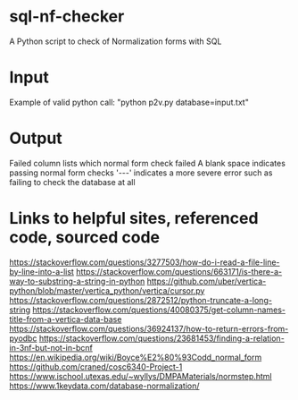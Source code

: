 # sql-nf-checker
A Python script to check of Normalization forms with SQL

# Input
Example of valid python call: "python p2v.py database=input.txt"

# Output
Failed column lists which normal form check failed
A blank space indicates passing normal form checks
'---' indicates a more severe error such as failing to check the database at all

# Links to helpful sites, referenced code, sourced code
https://stackoverflow.com/questions/3277503/how-do-i-read-a-file-line-by-line-into-a-list
https://stackoverflow.com/questions/663171/is-there-a-way-to-substring-a-string-in-python
https://github.com/uber/vertica-python/blob/master/vertica_python/vertica/cursor.py
https://stackoverflow.com/questions/2872512/python-truncate-a-long-string
https://stackoverflow.com/questions/40080375/get-column-names-title-from-a-vertica-data-base
https://stackoverflow.com/questions/36924137/how-to-return-errors-from-pyodbc
https://stackoverflow.com/questions/23681453/finding-a-relation-in-3nf-but-not-in-bcnf
https://en.wikipedia.org/wiki/Boyce%E2%80%93Codd_normal_form
https://github.com/craned/cosc6340-Project-1
https://www.ischool.utexas.edu/~wyllys/DMPAMaterials/normstep.html
https://www.1keydata.com/database-normalization/